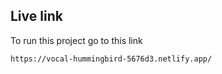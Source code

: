 ## Live link

To run this project go to this link

```bash
https://vocal-hummingbird-5676d3.netlify.app/
```
